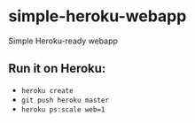 # simple-heroku-webapp

Simple Heroku-ready webapp

## Run it on Heroku:

* `heroku create`
* `git push heroku master`
* `heroku ps:scale web=1`
